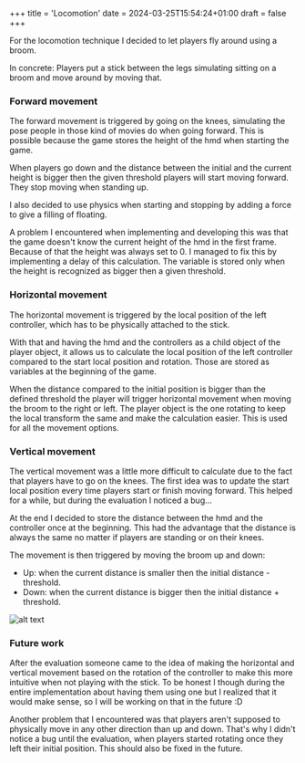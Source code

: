 +++
title = 'Locomotion'
date = 2024-03-25T15:54:24+01:00
draft = false
+++

For the locomotion technique I decided to let players fly around using a broom.


In concrete: Players put a stick between the legs simulating sitting on a broom and move around by moving that.


### Forward movement


The forward movement is triggered by going on the knees, simulating the pose people in those kind of movies do when going forward.
This is possible because the game stores the height of the hmd when starting the game.


When players go down and the distance between the initial and the current height is bigger then the given threshold players will start moving forward.
They stop moving when standing up.

I also decided to use physics when starting and stopping by adding a force to give a filling of floating.

A problem I encountered when implementing and developing this was that the game doesn't know the current height of the hmd in the first frame.
Because of that the height was always set to 0. I managed to fix this by implementing a delay of this calculation.
The variable is stored only when the height is recognized as bigger then a given threshold.


### Horizontal movement


The horizontal movement is triggered by the local position of the left controller, which has to be physically attached to the stick.

With that and having the hmd and the controllers as a child object of the player object, it allows us to calculate the local position of the left controller compared to the start local position and rotation.
Those are stored as variables at the beginning of the game.

When the distance compared to the initial position is bigger than the defined threshold the player will trigger horizontal movement when moving the broom to the right or left.
The player object is the one rotating to keep the local transform the same and make the calculation easier. This is used for all the movement options.


### Vertical movement


The vertical movement was a little more difficult to calculate due to the fact that players have to go on the knees.
The first idea was to update the start local position every time players start or finish moving forward.
This helped for a while, but during the evaluation I noticed a bug...


At the end I decided to store the distance between the hmd and the controller once at the beginning.
This had the advantage that the distance is always the same no matter if players are standing or on their knees.


The movement is then triggered by moving the broom up and down:
* Up: when the current distance is smaller then the initial distance - threshold.
* Down: when the current distance is bigger then the initial distance + threshold.

![alt text](/img/BroomMovement.png "Title Text")


### Future work


After the evaluation someone came to the idea of making the horizontal and vertical movement based on the rotation of the controller to make this more intuitive when not playing with the stick.
To be honest I though during the entire implementation about having them using one but I realized that it would make sense, so I will be working on that in the future :D

Another problem that I encountered was that players aren't supposed to physically move in any other direction than up and down. That's why I didn't notice a bug until the evaluation, when players started rotating once they left their initial position. This should also be fixed in the future.
